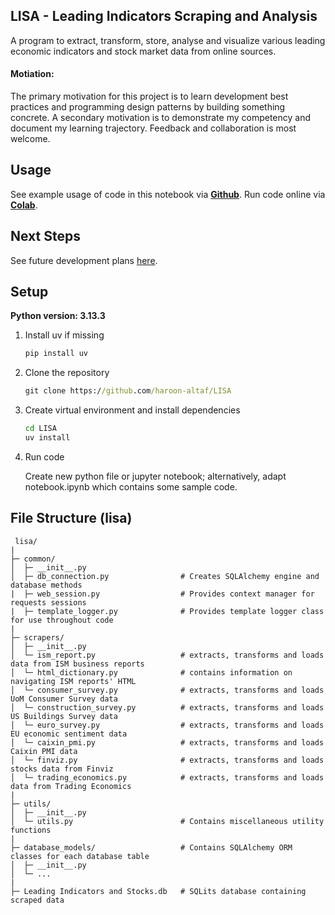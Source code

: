 ## LISA - Leading Indicators Scraping and Analysis
A program to extract, transform, store, analyse and visualize various leading economic indicators and stock market data from online sources.
#### Motiation:
The primary motivation for this project is to learn development best practices and programming design patterns by building something concrete. A secondary motivation is to demonstrate my competency and document my learning trajectory. Feedback and collaboration is most welcome.

## Usage
See example usage of code in this notebook via [**Github**](https://github.com/haroon-altaf/lisp/blob/main/notebook.ipynb). Run code online via [**Colab**](https://colab.research.google.com/github/haroon-altaf/LISA/blob/main/notebook.ipynb).


## Next Steps
See future development plans [here](url).


## Setup
**Python version: 3.13.3**

1. Install uv if missing
   ```cmd
   pip install uv  
2. Clone the repository
   ```cmd
   git clone https://github.com/haroon-altaf/LISA
3. Create virtual environment and install dependencies
   ```cmd
   cd LISA
   uv install
4. Run code
   
   Create new python file or jupyter notebook; alternatively, adapt notebook.ipynb which contains some sample code.


## File Structure (lisa)
   ```text
    lisa/
   |
   ├─ common/
   │  ├─ __init__.py
   │  ├─ db_connection.py                # Creates SQLAlchemy engine and database methods
   |  ├─ web_session.py                  # Provides context manager for requests sessions
   |  ├─ template_logger.py              # Provides template logger class for use throughout code
   |
   ├─ scrapers/
   │  ├─ __init__.py
   │  └─ ism_report.py                   # extracts, transforms and loads data from ISM business reports
   │  └─ html_dictionary.py              # contains information on navigating ISM reports' HTML
   │  └─ consumer_survey.py              # extracts, transforms and loads UoM Consumer Survey data
   │  └─ construction_survey.py          # extracts, transforms and loads US Buildings Survey data
   │  └─ euro_survey.py                  # extracts, transforms and loads EU economic sentiment data
   │  └─ caixin_pmi.py                   # extracts, transforms and loads Caixin PMI data
   │  └─ finviz.py                       # extracts, transforms and loads stocks data from Finviz
   │  └─ trading_economics.py            # extracts, transforms and loads data from Trading Economics
   |
   ├─ utils/
   │  ├─ __init__.py
   │  └─ utils.py                        # Contains miscellaneous utility functions
   | 
   ├─ database_models/                   # Contains SQLAlchemy ORM classes for each database table
   │  ├─ __init__.py
   │  └─ ...
   |
   ├─ Leading Indicators and Stocks.db   # SQLits database containing scraped data
   ```
